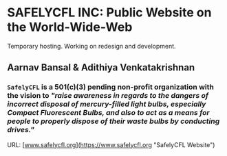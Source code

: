 # SAFELYCFL INC: Public Website on the World-Wide-Web
Temporary hosting. Working on redesign and development.

## Aarnav Bansal & Adithiya Venkatakrishnan
### `SafelyCFL` is a 501(c)(3) pending non-profit organization with the vision to _"raise awareness in regards to the dangers of incorrect disposal of mercury-filled light bulbs, especially Compact Fluorescent Bulbs, and also to act as a means for people to properly dispose of their waste bulbs by conducting drives."_

URL: [www.safelycfl.org](https://www.safelycfl.org "SafelyCFL Website")
